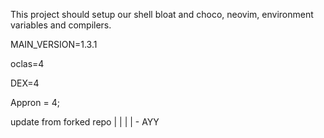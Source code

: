 This project should setup our shell bloat and choco, neovim, environment variables and compilers.


MAIN_VERSION=1.3.1

oclas=4




DEX=4


Appron = 4;

update from forked repo | | | | - AYY
